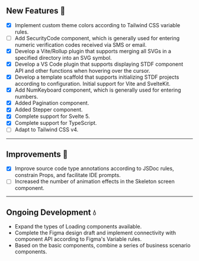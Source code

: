 ## New Features 💪

- [x] Implement custom theme colors according to Tailwind CSS variable rules.
- [ ] Add SecurityCode component, which is generally used for entering numeric verification codes received via SMS or email.
- [x] Develop a Vite/Rollup plugin that supports merging all SVGs in a specified directory into an SVG symbol.
- [x] Develop a VS Code plugin that supports displaying STDF component API and other functions when hovering over the cursor.
- [x] Develop a template scaffold that supports initializing STDF projects according to configuration. Initial support for Vite and SvelteKit.
- [x] Add NumKeyboard component, which is generally used for entering numbers.
- [x] Added Pagination component.
- [x] Added Stepper component.
- [x] Complete support for Svelte 5.
- [x] Complete support for TypeScript.
- [ ] Adapt to Tailwind CSS v4.

---

## Improvements 👏

- [x] Improve source code type annotations according to JSDoc rules, constrain Props, and facilitate IDE prompts.
- [ ] Increased the number of animation effects in the Skeleton screen component.

---

## Ongoing Development 💧

- Expand the types of Loading components available.
- Complete the Figma design draft and implement connectivity with component API according to Figma's Variable rules.
- Based on the basic components, combine a series of business scenario components.
